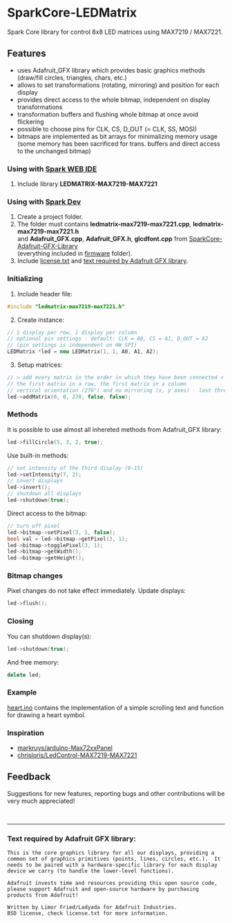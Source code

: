 # SparkCore-LEDMatrix
Spark Core library for control 8x8 LED matrices using MAX7219 / MAX7221.<br>

## Features
* uses Adafruit_GFX library which provides basic graphics methods<br>
(draw/fill circles, triangles, chars, etc.)
* allows to set transformations (rotating, mirroring) and position for each display
* provides direct access to the whole bitmap, independent on display transformations
* transformation buffers and flushing whole bitmap at once avoid flickering
* possible to choose pins for CLK, CS, D_OUT (= CLK, SS, MOSI)
* bitmaps are implemented as bit arrays for minimalizing memory usage<br>
(some memory has been sacrificed for trans. buffers and direct access to the unchanged bitmap)

### Using with [Spark WEB IDE](https://www.spark.io/build)
1. Include library **LEDMATRIX-MAX7219-MAX7221**

### Using with [Spark Dev](https://www.spark.io/dev)
1. Create a project folder.
2. The folder must contains **ledmatrix-max7219-max7221.cpp**, **ledmatrix-max7219-max7221.h**<br>
and **Adafruit_GFX.cpp**, **Adafruit_GFX.h**, **glcdfont.cpp** from [SparkCore-Adafruit-GFX-Library](https://github.com/digitalwizards/SparkCore-Adafruit-GFX-Library)<br>
(everything included in [firmware](firmware) folder).
3. Include [license.txt](license.txt) and [text required by Adafruit GFX library](#text-required-by-adafruit-gfx-library).

### Initializing
1) Include header file:
```C++
#include "ledmatrix-max7219-max7221.h"
```
2) Create instance:
```C++
// 1 display per row, 1 display per column
// optional pin settings - default: CLK = A0, CS = A1, D_OUT = A2
// (pin settings is independent on HW SPI)
LEDMatrix *led = new LEDMatrix(1, 1, A0, A1, A2);
```
3) Setup matrices:
```C++
// > add every matrix in the order in which they have been connected <
// the first matrix in a row, the first matrix in a column
// vertical orientation (270°) and no mirroring (x, y axes) - last three args optional
led->addMatrix(0, 0, 270, false, false);
```

### Methods
It is possible to use almost all inhereted methods from Adafruit_GFX library:
```C++
led->fillCircle(5, 3, 2, true);
```
Use built-in methods:
```C++
// set intensity of the third display (0-15)  
led->setIntensity(7, 2);
// invert displays
led->invert();
// shutdown all displays
led->shutdown(true);
```
Direct access to the bitmap:
```C++
// turn off pixel
led->bitmap->setPixel(3, 1, false);
bool val = led->bitmap->getPixel(3, 1);
led->bitmap->togglePixel(3, 1);
led->bitmap->getWidth();
led->bitmap->getHeight();
```

### Bitmap changes
Pixel changes do not take effect immediately. Update displays:
```C++
led->flush();
```

### Closing
You can shutdown display(s):
```C++
led->shutdown(true);
```
And free memory:
```C++
delete led;
```

### Example
[heart.ino](firmware/examples/heart.ino) contains the implementation of a simple scrolling text and function for drawing a heart symbol.

### Inspiration
* [markruys/arduino-Max72xxPanel](https://github.com/markruys/arduino-Max72xxPanel)
* [chrisloris/LedControl-MAX7219-MAX7221](https://github.com/chrisloris/LedControl-MAX7219-MAX7221)

## Feedback
Suggestions for new features, reporting bugs and other contributions will be very much appreciated!

<br><hr>
### Text required by Adafruit GFX library:
```
This is the core graphics library for all our displays, providing a common set of graphics primitives (points, lines, circles, etc.).  It needs to be paired with a hardware-specific library for each display device we carry (to handle the lower-level functions).

Adafruit invests time and resources providing this open source code, please support Adafruit and open-source hardware by purchasing products from Adafruit!

Written by Limor Fried/Ladyada for Adafruit Industries.
BSD license, check license.txt for more information.
```
